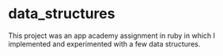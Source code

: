 # data_structures

This project was an app academy assignment in ruby in which I implemented and experimented with a few data structures.
